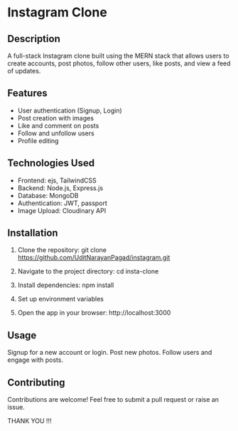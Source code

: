 # Instagram Clone

## Description
A full-stack Instagram clone built using the MERN stack that allows users to create accounts, post photos, follow other users, like posts, and view a feed of updates.

## Features
- User authentication (Signup, Login)
- Post creation with images
- Like and comment on posts
- Follow and unfollow users
- Profile editing

## Technologies Used
- Frontend: ejs, TailwindCSS
- Backend: Node.js, Express.js
- Database: MongoDB
- Authentication: JWT, passport
- Image Upload: Cloudinary API

## Installation

1. Clone the repository:
git clone https://github.com/UditNarayanPagad/instagram.git

2. Navigate to the project directory:
cd insta-clone

3. Install dependencies:
npm install

4. Set up environment variables

5. Open the app in your browser:
http://localhost:3000

## Usage
Signup for a new account or login.
Post new photos.
Follow users and engage with posts.

## Contributing
Contributions are welcome! Feel free to submit a pull request or raise an issue.

THANK YOU !!!
